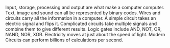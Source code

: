 Input, storage, processing and output are what make a computer computer.
Text, image and sound can all be represented by binary codes. 
Wires and circuits carry all the information in a computer. 
A simple circuit takes an electric signal and flips it. Complicated circuits take multiple signals and combine them to give different results. 
Logic gates include AND, NOT, OR, NAND, NOR, XOR. Electricity moves at just about the speed of light. Modern Circuits can perform billions of calculations per second. 
